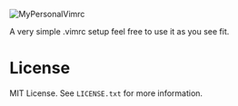 ![MyPersonalVimrc](https://user-images.githubusercontent.com/120442663/207253043-6177ba76-ac0a-43fd-99b7-25e70b606e2f.png)

A very simple .vimrc setup feel free to use it as you see fit. 

# License
MIT License. See `LICENSE.txt` for more information.
